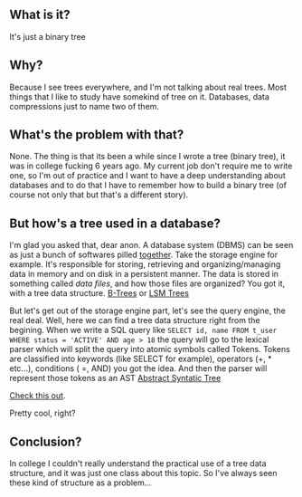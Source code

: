 ## What is it?

It's just a binary tree


## Why?

Because I see trees everywhere, and I'm not talking about real trees.
Most things that I like to study have somekind of tree on it. Databases, data compressions just to name two of them.


## What's the problem with that?

None. The thing is that its been a while since I wrote a tree (binary tree), it was in college fucking 6 years ago.
My current job don't require me to write one, so I'm out of practice and I want to have a deep understanding about databases
and to do that I have to remember how to build a binary tree (of course not only that but that's a different story).


## But how's a tree used in a database?

I'm glad you asked that, dear anon. A database system (DBMS) can be seen as just a bunch of softwares pilled [together](https://www.mongodb.com/resources/basics/database-management-system).
Take the storage engine for example. It's responsible for storing, retrieving and organizing/managing data in memory and on disk in a persistent manner. 
The data is stored in something called *data files*, and how those files are organized? You got it, with a tree data structure. [B-Trees](https://en.wikipedia.org/wiki/B-tree) or [LSM Trees](https://en.wikipedia.org/wiki/Log-structured_merge-tree)

But let's get out of the storage engine part, let's see the query engine, the real deal. Well, here we can find a tree data structure right from the begining.
When we write a SQL query like `SELECT id, name FROM t_user WHERE status = 'ACTIVE' AND age > 18` the query will go to the lexical parser which will split the query into atomic symbols called Tokens.
Tokens are classified into keywords (like SELECT for example), operators (+, * etc...), conditions ( =, AND) you got the idea. And then the parser will represent those tokens as an AST [Abstract Syntatic Tree](https://en.wikipedia.org/wiki/Abstract_syntax_tree)

[Check this out](https://shardingsphere.apache.org/document/current/en/reference/sharding/parse/).

Pretty cool, right?


## Conclusion?

In college I couldn't really understand the practical use of a tree data structure, and it was just one class about this topic.
So I've always seen these kind of structure as a problem...
